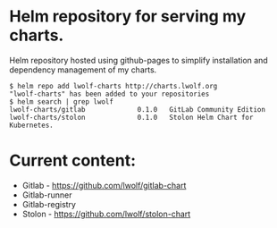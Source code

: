 # Helm repository for serving my charts.

Helm repository hosted using github-pages to simplify installation and dependency management of my charts.

```
$ helm repo add lwolf-charts http://charts.lwolf.org
"lwolf-charts" has been added to your repositories
$ helm search | grep lwolf
lwolf-charts/gitlab             0.1.0   GitLab Community Edition
lwolf-charts/stolon             0.1.0   Stolon Helm Chart for Kubernetes.
```

# Current content:
* Gitlab - https://github.com/lwolf/gitlab-chart
* Gitlab-runner 
* Gitlab-registry
* Stolon - https://github.com/lwolf/stolon-chart

